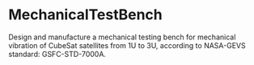 # MechanicalTestBench
Design and manufacture a mechanical testing bench for mechanical vibration of CubeSat satellites from 1U to 3U, according to NASA-GEVS standard: GSFC-STD-7000A.
